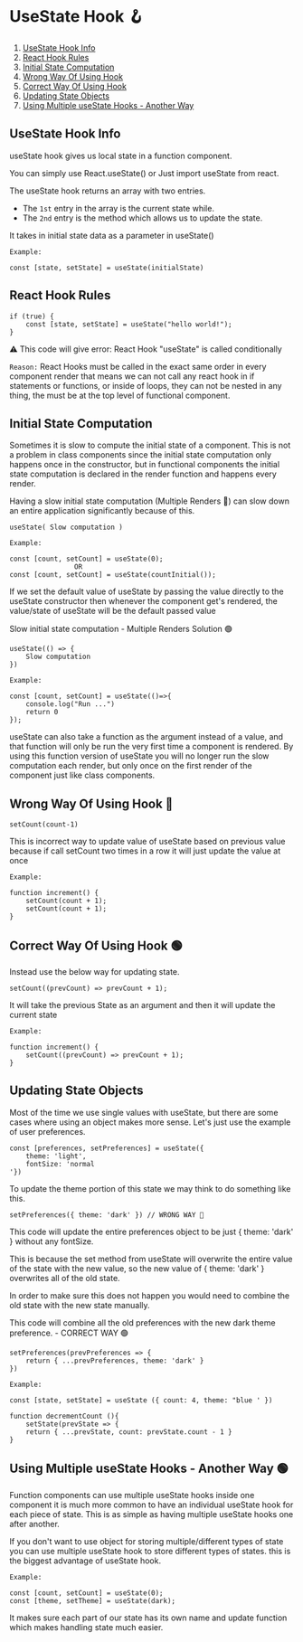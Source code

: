 # UseState Hook 🪝

1. [UseState Hook Info](#1)
2. [React Hook Rules](#2)
3. [Initial State Computation](#3)
4. [Wrong Way Of Using Hook](#4)
5. [Correct Way Of Using Hook](#5)
6. [Updating State Objects](#6)
7. [Using Multiple useState Hooks - Another Way](#7)

## UseState Hook Info <a name="1"></a>

useState hook gives us local state in a function component.<br>

You can simply use React.useState() or Just import useState from react.<br>

The useState hook returns an array with two entries.

- The `1st` entry in the array is the current state while. <br>
- The `2nd` entry is the method which allows us to update the state. <br>

It takes in initial state data as a parameter in useState() <br>

`Example:`

    const [state, setState] = useState(initialState)

## React Hook Rules <a name="2"></a>

    if (true) {
        const [state, setState] = useState("hello world!");
    }

⚠️ This code will give error: React Hook "useState" is called conditionally

`Reason:`
React Hooks must be called in the exact same order in every component render
that means we can not call any react hook in if statements or functions,
or inside of loops, they can not be nested in any thing, the must be at the
top level of functional component.

## Initial State Computation <a name="3"></a>

Sometimes it is slow to compute the initial state of a component.
This is not a problem in class components since the initial state
computation only happens once in the constructor, but in functional
components the initial state computation is declared in the render
function and happens every render.

Having a slow initial state computation (Multiple Renders 🔴)
can slow down an entire application significantly because of this.

    useState( Slow computation )

`Example:`

    const [count, setCount] = useState(0);
                    OR
    const [count, setCount] = useState(countInitial());

If we set the default value of useState by passing the value directly
to the useState constructor then whenever the component get's rendered,
the value/state of useState will be the default passed value

Slow initial state computation - Multiple Renders Solution 🟢

    useState(() => {
        Slow computation
    })

`Example:`

    const [count, setCount] = useState(()=>{
        console.log("Run ...")
        return 0
    });

useState can also take a function as the argument instead of a value,
and that function will only be run the very first time a component is rendered.
By using this function version of useState you will no longer run the
slow computation each render, but only once on the first render of the
component just like class components.

## Wrong Way Of Using Hook 🔴 <a name="4"></a>

    setCount(count-1)

This is incorrect way to update value of useState based on previous value because
if call setCount two times in a row it will just update the value at once

`Example:`

    function increment() {
        setCount(count + 1);
        setCount(count + 1);
    }

## Correct Way Of Using Hook 🟢 <a name="5"></a>

Instead use the below way for updating state.

    setCount((prevCount) => prevCount + 1);

It will take the previous State as an argument and then it will update the current state

`Example:`

    function increment() {
        setCount((prevCount) => prevCount + 1);
    }

## Updating State Objects <a name="6"></a>

Most of the time we use single values with useState,
but there are some cases where using an object makes more sense.
Let's just use the example of user preferences.

    const [preferences, setPreferences] = useState({
        theme: 'light',
        fontSize: 'normal
    '})

To update the theme portion of this state we may think to do something like this.

    setPreferences({ theme: 'dark' }) // WRONG WAY 🔴

This code will update the entire preferences object to be just { theme: 'dark' }
without any fontSize.

This is because the set method from useState will overwrite the entire value
of the state with the new value, so the new value of { theme: 'dark' } overwrites
all of the old state.

In order to make sure this does not happen you would need to combine the
old state with the new state manually.

This code will combine all the old preferences
with the new dark theme preference. - CORRECT WAY 🟢

    setPreferences(prevPreferences => {
        return { ...prevPreferences, theme: 'dark' }
    })

`Example:`

    const [state, setState] = useState ({ count: 4, theme: "blue ' })

    function decrementCount (){
        setState(prevState => {
        return { ...prevState, count: prevState.count - 1 }
    }

## Using Multiple useState Hooks - Another Way 🟢 <a name="7"></a>

Function components can use multiple useState hooks inside one component
it is much more common to have an individual useState hook for each piece of state.
This is as simple as having multiple useState hooks one after another.

If you don't want to use object for storing multiple/different types of state
you can use multiple useState hook to store different types of states.
this is the biggest advantage of useState hook.

`Example:`

    const [count, setCount] = useState(0);
    const [theme, setTheme] = useState(dark);

It makes sure each part of our state has its own name and update function
which makes handling state much easier.
